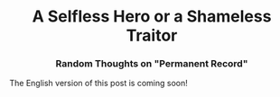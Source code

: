 <h1 align="center"> A Selfless Hero or a Shameless Traitor</h1>
<h3 align="center"> Random Thoughts on "Permanent Record"</h3>

The English version of this post is coming soon!
